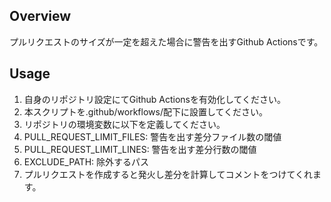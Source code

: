 ## Overview

プルリクエストのサイズが一定を超えた場合に警告を出すGithub Actionsです。

## Usage

1. 自身のリポジトリ設定にてGithub Actionsを有効化してください。
1. 本スクリプトを.github/workflows/配下に設置してください。
1. リポジトリの環境変数に以下を定義してください。
  1. PULL_REQUEST_LIMIT_FILES: 警告を出す差分ファイル数の閾値
  1. PULL_REQUEST_LIMIT_LINES: 警告を出す差分行数の閾値
  1. EXCLUDE_PATH: 除外するパス
1. プルリクエストを作成すると発火し差分を計算してコメントをつけてくれます。